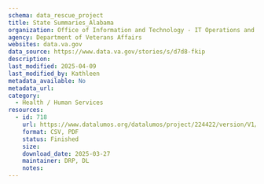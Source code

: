 ```yaml
---
schema: data_rescue_project 
title: State Summaries_Alabama
organization: Office of Information and Technology - IT Operations and Services (ITOPS)
agency: Department of Veterans Affairs
websites: data.va.gov
data_source: https://www.data.va.gov/stories/s/d7d8-fkip
description: 
last_modified: 2025-04-09
last_modified_by: Kathleen
metadata_available: No
metadata_url: 
category:
  - Health / Human Services
resources:
  - id: 718
    url: https://www.datalumos.org/datalumos/project/224422/version/V1/view
    format: CSV, PDF
    status: Finished
    size: 
    download_date: 2025-03-27
    maintainer: DRP, DL
    notes: 
---
```

